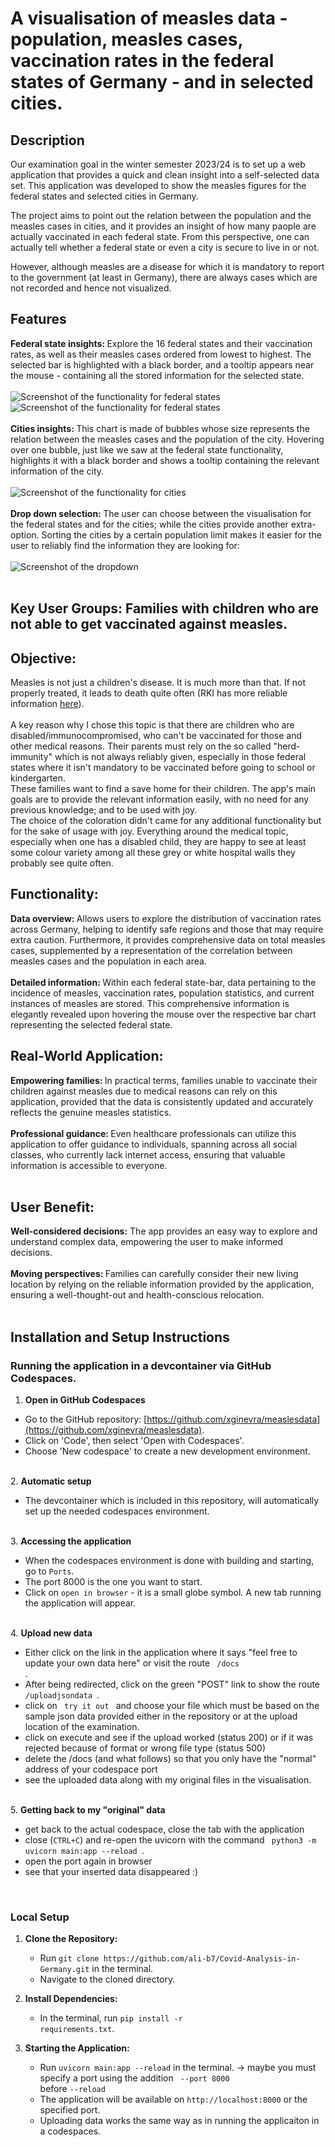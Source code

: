 A visualisation of measles data - population, measles cases, vaccination rates in the federal states of Germany - and in selected cities.
=

Description
-

<p> Our examination goal in the winter semester 2023/24 is to set up a web application that 
provides a quick and clean insight into a self-selected data set.
This application was developed to show the measles figures for the federal 
  states and selected cities in Germany. 

The project aims to point out the relation between the population and the measles cases in cities, and 
it provides an insight of how many paople are actually vaccinated in each federal state. From this perspective, 
one can actually tell whether a federal state or even a city is secure to live in or not.

However, although measles are a disease for which it is mandatory to report to the government (at least in Germany), 
there are always cases which are not recorded and hence not visualized.
</p>

Features
-

<b> Federal state insights: </b> Explore the 16 federal states and their vaccination rates, as well as their measles cases ordered from lowest to highest. The selected bar is highlighted with a black border, and a tooltip appears near the mouse - containing all the stored information for the selected state. 
<br>
<br>
![Screenshot of the functionality for federal states](/Screenshots/MeaslesCasesFederalState.jpg)
![Screenshot of the functionality for federal states](/Screenshots/VaccRateFederalStates.jpg)
<br>
<br>
<b> Cities insights: </b> This chart is made of bubbles whose size represents the relation between the measles cases and the population of the city. Hovering over one bubble, just like we saw at the federal state functionality, highlights it with a black border and shows a tooltip containing the relevant information of the city.
<br>
<br>
![Screenshot of the functionality for cities](/Screenshots/MeaslesCasesCities.jpg)
<br>
<br>
<b> Drop down selection: </b> The user can choose between the visualisation for the federal states and for the cities; while the cities provide another extra-option. Sorting the cities by a certain population limit makes it easier for the user to reliably find the information they are looking for:
<br>
<br>
![Screenshot of the dropdown](/Screenshots/dropdown.jpg)
<br>
<br>

Key User Groups: Families with children who are not able to get vaccinated against measles. 
-

Objective:
-

Measles is not just a children's disease. It is much more than that. If not properly treated, it leads to death quite often (RKI has more reliable information [here](https://www.rki.de/DE/Content/Infekt/EpidBull/Merkblaetter/Ratgeber_Masern.html)).
<br><br>
A key reason why I chose this topic is that there are children who are disabled/immunocompromised, who can't be vaccinated for those and other medical reasons. Their parents must rely on the so called "herd-immunity" which is not always reliably given, especially in those federal states where it isn't mandatory to be vaccinated before going to school or kindergarten. <br>
These families want to find a save home for their children. The app's main goals are to provide the relevant information easily, with no need for any previous knowledge; and to be used with joy. <br>
The choice of the coloration didn't came for any additional functionality but for the sake of usage with joy. Everything around the medical topic, especially when one has a disabled child, they are happy to see at least some colour variety among all these grey or white hospital walls they probably see quite often.


Functionality:
-

<b> Data overview: </b> Allows users to explore the distribution of vaccination rates across Germany, helping to identify safe regions and those that may require extra caution. Furthermore, it provides comprehensive data on total measles cases, supplemented by a representation of the correlation between measles cases and the population in each area.
<br><br>
<b> Detailed information: </b> Within each federal state-bar, data pertaining to the incidence of measles, vaccination rates, population statistics, and current instances of measles are stored. This comprehensive information is elegantly revealed upon hovering the mouse over the respective bar chart representing the selected federal state.

Real-World Application:
-

<b> Empowering families: </b> In practical terms, families unable to vaccinate their children against measles due to medical reasons can rely on this application, provided that the data is consistently updated and accurately reflects the genuine measles statistics.
<br><br>
<b> Professional guidance: </b> Even healthcare professionals can utilize this application to offer guidance to individuals, spanning across all social classes, who currently lack internet access, ensuring that valuable information is accessible to everyone.
<br>
<br>

User Benefit:
-

<b>Well-considered decisions:</b> The app provides an easy way to explore and understand complex data, empowering the user to make informed decisions.
<br><br>
<b> Moving perspectives: </b> Families can carefully consider their new living location by relying on the reliable information provided by the application, ensuring a well-thought-out and health-conscious relocation. 
<br><br>

Installation and Setup Instructions
- 

### Running the application in a devcontainer via GitHub Codespaces.

1. <b> Open in GitHub Codespaces </b>
- Go to the GitHub repository: [https://github.com/xginevra/measlesdata](https://github.com/xginevra/measlesdata).
-  Click on 'Code', then select 'Open with Codespaces'.
- Choose 'New codespace' to create a new development environment.
<br>
2. <b> Automatic setup </b>

- The devcontainer which is included in this repository, will automatically set up the needed codespaces environment.
<br>
3. <b> Accessing the application </b>

- When the codespaces environment is done with building and starting, go to <code>Ports</code>.
- The port 8000 is the one you want to start.
- Click on <code>open in browser</code> - it is a small globe symbol. A new tab running the application will appear.
<br>
4. <b> Upload new data </b>

- Either click on the link in the application where it says "feel free to update your own data here" or visit the route <code> /docs </code>.
- After being redirected, click on the green "POST" link to show the route <code> /uploadjsondata </code>.
- click on <code> try it out </code> and choose your file which must be based on the sample json data provided either in the repository or at the upload location of the examination.
- click on execute and see if the upload worked (status 200) or if it was rejected because of format or wrong file type (status 500)
- delete the /docs (and what follows) so that you only have the "normal" address of your codespace port
- see the uploaded data along with my original files in the visualisation.
<br>
5. <b> Getting back to my "original" data </b>

- get back to the actual codespace, close the tab with the application
- close (<code>CTRL+C</code>) and re-open the uvicorn with the command <code> python3 -m uvicorn main:app --reload </code>.
- open the port again in browser
- see that your inserted data disappeared :)
<br>

### Local Setup

1. <b>Clone the Repository:</b>
   - Run `git clone https://github.com/ali-b7/Covid-Analysis-in-Germany.git` in the terminal.
   - Navigate to the cloned directory.

2. <b>Install Dependencies:</b>
   - In the terminal, run <code>pip install -r requirements.txt</code>.

3. <b>Starting the Application:</b>
   - Run <code>uvicorn main:app --reload</code> in the terminal. -> maybe you must specify a port using the addition <code> --port 8000 </code> before <code>--reload</code>
   - The application will be available on <code>http://localhost:8000</code> or the specified port.
   - Uploading data works the same way as in running the applicaiton in a codespaces.
